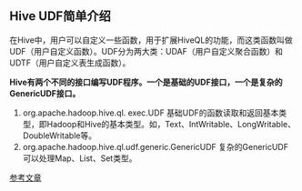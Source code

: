 ## Hive UDF简单介绍

在Hive中，用户可以自定义一些函数，用于扩展HiveQL的功能，而这类函数叫做UDF（用户自定义函数）。UDF分为两大类：UDAF（用户自定义聚合函数）和UDTF（用户自定义表生成函数）。

**Hive有两个不同的接口编写UDF程序。一个是基础的UDF接口，一个是复杂的GenericUDF接口。**

1. org.apache.hadoop.hive.ql. exec.UDF 基础UDF的函数读取和返回基本类型，即Hadoop和Hive的基本类型。如，Text、IntWritable、LongWritable、DoubleWritable等。
2. org.apache.hadoop.hive.ql.udf.generic.GenericUDF 复杂的GenericUDF可以处理Map、List、Set类型。



[参考文章](<http://www.voidcn.com/article/p-suceexsl-vb.html>)

